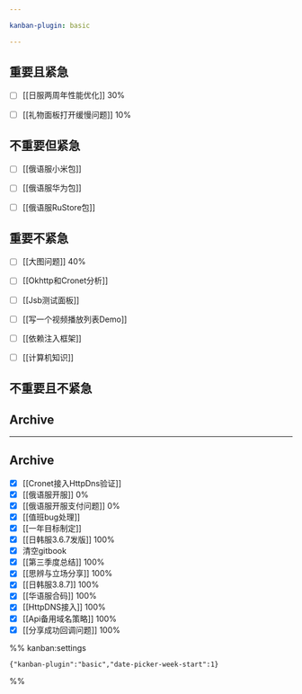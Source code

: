 ```yaml
---

kanban-plugin: basic

---
```


## 重要且紧急

- [ ] [[日服两周年性能优化]]  30%
- [ ] [[礼物面板打开缓慢问题]] 10%


## 不重要但紧急

- [ ] [[俄语服小米包]]
- [ ] [[俄语服华为包]]
- [ ] [[俄语服RuStore包]]


## 重要不紧急

- [ ] [[大图问题]] 40%
- [ ] [[Okhttp和Cronet分析]]
- [ ] [[Jsb测试面板]]
- [ ] [[写一个视频播放列表Demo]]
- [ ] [[依赖注入框架]]
- [ ] [[计算机知识]]


## 不重要且不紧急



## Archive



***

## Archive

- [x] [[Cronet接入HttpDns验证]]
- [x] [[俄语服开服]] 0%
- [x] [[俄语服开服支付问题]] 0%
- [x] [[值班bug处理]]
- [x] [[一年目标制定]]
- [x] [[日韩服3.6.7发版]] 100%
- [x] 清空gitbook
- [x] [[第三季度总结]] 100%
- [x] [[思辨与立场分享]] 100%
- [x] [[日韩服3.8.7]]  100%
- [x] [[华语服合码]]  100%
- [x] [[HttpDNS接入]] 100%
- [x] [[Api备用域名策略]] 100%
- [x] [[分享成功回调问题]] 100%

%% kanban:settings
```
{"kanban-plugin":"basic","date-picker-week-start":1}
```
%%